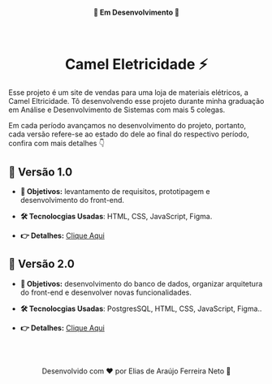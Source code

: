 <h4 align="center">🚧 Em Desenvolvimento 🚧</h4>

<br>

<h1 align="center">Camel Eletricidade ⚡</h1>

Esse projeto é um site de vendas para uma loja de materiais elétricos, a Camel Eltricidade. Tô desenvolvendo esse projeto durante minha graduação em Análise e
Desenvolvimento de Sistemas com mais 5 colegas.

Em cada período avançamos no desenvolvimento do projeto, portanto, cada versão refere-se ao estado do dele ao final do respectivo período, confira com mais detalhes 👇

## 📌 Versão 1.0

- **🎯 Objetivos:** levantamento de requisitos, prototipagem e desenvolvimento do front-end.

- **🛠 Tecnolocgias Usadas**: HTML, CSS, JavaScript, Figma.

- **👉 Detalhes:** [Clique Aqui ](./1.0/)

## 📌 Versão 2.0

- **🎯 Objetivos:** desenvolvimento do banco de dados, organizar arquitetura do front-end e desenvolver novas funcionalidades.

- **🛠 Tecnolocgias Usadas**: PostgresSQL, HTML, CSS, JavaScript, Figma..

- **👉 Detalhes:** [Clique Aqui ](./2.0/)

<br>
<br>

<p align="center"> Desenvolvido com ❤ por Elias de Araújo Ferreira Neto 👋 <p>
